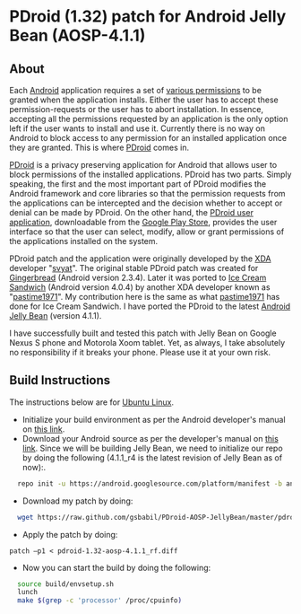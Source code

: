 PDroid (1.32) patch for Android Jelly Bean (AOSP-4.1.1)
=======================================================

About
-----

Each [Android][1] application requires a set of [various permissions][2] to be granted when the application installs. Either the user has to accept these permission-requests or the user has to abort installation. In essence, accepting all the permissions requested by an application is the only option left if the user wants to install and use it. Currently there is no way on Android to block access to any permission for an installed application once they are granted. This is where [PDroid][3] comes in.

[PDroid][4] is a privacy preserving application for Android that allows user to block permissions of the installed applications. PDroid has two parts. Simply speaking, the first and the most important part of PDroid modifies the Android framework and core libraries so that the permission requests from the applications can be intercepted and the decision whether to accept or denial can be made by PDroid. On the other hand, the [PDroid user application][5], downloadable from the [Google Play Store][6], provides the user interface so that the user can select, modify, allow or grant permissions of the applications installed on the system.

PDroid patch and the application were originally developed by the [XDA][7] developer "[svyat][8]". The original stable PDroid patch was created for [Gingerbread][9] (Android version 2.3.4). Later it was ported to [Ice Cream Sandwich][10] (Android version 4.0.4) by another XDA developer known as "[pastime1971][11]". My contribution here is the same as what [pastime1971][11] has done for Ice Cream Sandwich. I have ported the PDroid to the latest [Android Jelly Bean][12] (version 4.1.1).

I have successfully built and tested this patch with Jelly Bean on Google Nexus S phone and Motorola Xoom tablet. Yet, as always, I take absolutely no responsibility if it breaks your phone. Please use it at your own risk.

Build Instructions
------------------

The instructions below are for [Ubuntu Linux][15]. 

 - Initialize your build environment as per the Android developer's manual on [this link][13].
 - Download your Android source as per the developer's manual on [this link][14]. Since we will be building Jelly Bean, we need to initialize our repo by doing the following (4.1.1_r4 is the latest revision of Jelly Bean as of now):.

```sh
  repo init -u https://android.googlesource.com/platform/manifest -b android-4.1.1_r4
```

 - Download my patch by doing:

```sh
  wget https://raw.github.com/gsbabil/PDroid-AOSP-JellyBean/master/pdroid-1.32-aosp-4.1.1_r4.diff
```

 - Apply the patch by doing:

```
patch –p1 < pdroid-1.32-aosp-4.1.1_rf.diff
```

 - Now you can start the build by doing the following: 

```sh
  source build/envsetup.sh
  lunch 
  make $(grep -c 'processor' /proc/cpuinfo)
```



  [1]: http://www.android.com
  [2]: http://developer.android.com/reference/android/Manifest.permission.html
  [3]: http://forum.xda-developers.com/showthread.php?t=1357056
  [4]: http://forum.xda-developers.com/showthread.php?t=1357056
  [5]: https://play.google.com/store/apps/details?id=com.privacy.pdroid&hl=en
  [6]: https://play.google.com/store
  [7]: http://www.xda-developers.com/
  [8]: http://forum.xda-developers.com/member.php?u=2605967
  [9]: http://en.wikipedia.org/wiki/Android_version_history#Android_2.3.x_Gingerbread
  [10]: http://en.wikipedia.org/wiki/Android_version_history#Android_4.0.x_Ice_Cream_Sandwich
  [11]: http://forum.xda-developers.com/member.php?u=4005966
  [12]: http://en.wikipedia.org/wiki/Android_version_history#Android_4.1.x_Jelly_Bean
  [13]: http://source.android.com/source/initializing.html
  [14]: http://source.android.com/source/downloading.html
  [15]: http://en.wikipedia.org/wiki/Ubuntu_%28operating_system%29